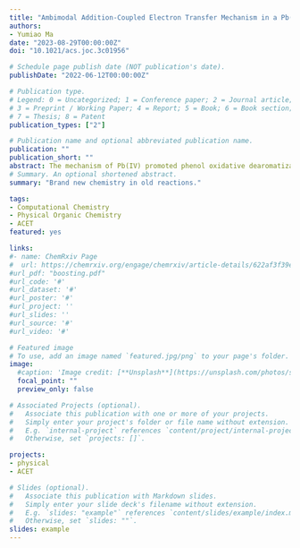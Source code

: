 ```yaml
---
title: "Ambimodal Addition-Coupled Electron Transfer Mechanism in a Pb(IV)-Promoted Oxidative Dearomatization Reaction"
authors:
- Yumiao Ma
date: "2023-08-29T00:00:00Z"
doi: "10.1021/acs.joc.3c01956"

# Schedule page publish date (NOT publication's date).
publishDate: "2022-06-12T00:00:00Z"

# Publication type.
# Legend: 0 = Uncategorized; 1 = Conference paper; 2 = Journal article;
# 3 = Preprint / Working Paper; 4 = Report; 5 = Book; 6 = Book section;
# 7 = Thesis; 8 = Patent
publication_types: ["2"]

# Publication name and optional abbreviated publication name.
publication: ""
publication_short: ""
abstract: The mechanism of Pb(IV) promoted phenol oxidative dearomatization reaction has been traditionally attributed to a carbocation mechanism. In 2011, Pettus reported an oxidative dearomatization reaction leading to a mixture of a formal [5+2] and a C–O bond formation product. By employing density functional theory (DFT) and quasi-molecular dynamics calculations, it was demonstrated that the reaction does not occur through a carbocation intermediate, but instead proceeds through an addition-coupled electron transfer (ACET) mechanism. Moreover, the ACET exhibits ambimodality, wherein a transition state results in 4 ~ 6 distinct outcomes through post-TS bifurcation. The reported selectivity can be effectively rationalized by the newly proposed mechanism.
# Summary. An optional shortened abstract.
summary: "Brand new chemistry in old reactions."

tags:
- Computational Chemistry
- Physical Organic Chemistry
- ACET
featured: yes

links:
#- name: ChemRxiv Page
#  url: https://chemrxiv.org/engage/chemrxiv/article-details/622af3f39e8766f8a6e448d2
#url_pdf: "boosting.pdf"
#url_code: '#'
#url_dataset: '#'
#url_poster: '#'
#url_project: ''
#url_slides: ''
#url_source: '#'
#url_video: '#'

# Featured image
# To use, add an image named `featured.jpg/png` to your page's folder. 
image:
  #caption: 'Image credit: [**Unsplash**](https://unsplash.com/photos/s9CC2SKySJM)'
  focal_point: ""
  preview_only: false

# Associated Projects (optional).
#   Associate this publication with one or more of your projects.
#   Simply enter your project's folder or file name without extension.
#   E.g. `internal-project` references `content/project/internal-project/index.md`.
#   Otherwise, set `projects: []`.

projects:
- physical
- ACET

# Slides (optional).
#   Associate this publication with Markdown slides.
#   Simply enter your slide deck's filename without extension.
#   E.g. `slides: "example"` references `content/slides/example/index.md`.
#   Otherwise, set `slides: ""`.
slides: example
---
```


